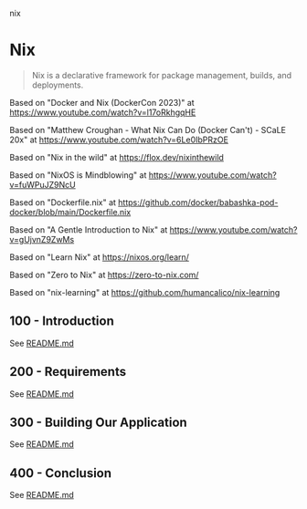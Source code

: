 nix
# Nix

> Nix is a declarative framework for package management, builds, and deployments.

Based on "Docker and Nix (DockerCon 2023)" at https://www.youtube.com/watch?v=l17oRkhgqHE

Based on "Matthew Croughan - What Nix Can Do (Docker Can't) - SCaLE 20x" at https://www.youtube.com/watch?v=6Le0IbPRzOE

Based on "Nix in the wild" at https://flox.dev/nixinthewild

Based on "NixOS is Mindblowing" at https://www.youtube.com/watch?v=fuWPuJZ9NcU

Based on "Dockerfile.nix" at https://github.com/docker/babashka-pod-docker/blob/main/Dockerfile.nix

Based on "A Gentle Introduction to Nix" at https://www.youtube.com/watch?v=gUjvnZ9ZwMs

Based on "Learn Nix" at https://nixos.org/learn/

Based on "Zero to Nix" at https://zero-to-nix.com/

Based on "nix-learning" at https://github.com/humancalico/nix-learning

## 100 - Introduction

See [README.md](./100/README.md)

## 200 - Requirements

See [README.md](./200/README.md)

## 300 - Building Our Application

See [README.md](./300/README.md)

## 400 - Conclusion

See [README.md](./400/README.md)
